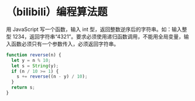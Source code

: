 # （bilibili）编程算法题

用 JavaScript 写一个函数，输入 int 型，返回整数逆序后的字符串。如：输入整型 1234，返回字符串“4321”。要求必须使用递归函数调用，不能用全局变量，输入函数必须只有一个参数传入，必须返回字符串。

```js
function reverse(n) {
  let y = n % 10;
  let s = String(y);
  if (n / 10 >= 1) {
    s += reverse((n - y) / 10);
  }
  return s;
}
```